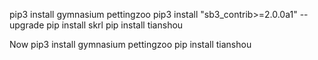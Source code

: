 pip3 install gymnasium pettingzoo
pip3 install "sb3_contrib>=2.0.0a1" --upgrade
pip install skrl
pip install tianshou


Now
pip3 install gymnasium pettingzoo
pip install tianshou
